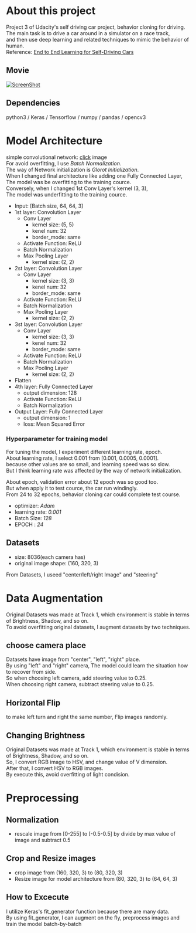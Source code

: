 # About this project
Project 3 of Udacity's self driving car project, behavior cloning for driving.  
The main task is to drive a car around in a simulator on a race track,  
and then use deep learning and related techniques to mimic the behavior of human.  
Reference: [End to End Learning for Self-Driving Cars](http://images.nvidia.com/content/tegra/automotive/images/2016/solutions/pdf/end-to-end-dl-using-px.pdf)  

## Movie
[![ScreenShot](http://img.youtube.com/vi/qPCW-x0oUvI/0.jpg)](https://youtu.be/qPCW-x0oUvI)

## Dependencies
python3 / Keras / Tensorflow / numpy / pandas / opencv3

# Model Architecture
simple convolutional network: [click](https://github.com/yukitsuji/behaivior_cloning/blob/master/model.png) image  
For avoid overfitting, I use *Batch Normalization*.  
The way of Network initialization is *Glorot Initialization*.  
When I changed final architecture like adding one Fully Connected Layer,  
The model was be overfitting to the training cource.  
Conversely, when I changed 1st Conv Layer's kernel (3, 3),  
The model was underfitting to the training cource.  

- Input: [Batch size, 64, 64, 3]
- 1st layer: Convolution Layer  
  - Conv Layer
    - kernel size: (5, 5)
    - kenel num: 32
    - border_mode: same
  - Activate Function: ReLU
  - Batch Normalization
  - Max Pooling Layer
    - kernel size: (2, 2)
- 2st layer: Convolution Layer
  - Conv Layer
    - kernel size: (3, 3)
    - kenel num: 32
    - border_mode: same
  - Activate Function: ReLU
  - Batch Normalization
  - Max Pooling Layer
    - kernel size: (2, 2)
- 3st layer: Convolution Layer
  - Conv Layer
    - kernel size: (3, 3)
    - kenel num: 32
    - border_mode: same
  - Activate Function: ReLU
  - Batch Normalization
  - Max Pooling Layer
    - kernel size: (2, 2)
- Flatten
- 4th layer: Fully Connected Layer
  - output dimension: 128
  - Activate Function: ReLU
  - Batch Normalization
- Output Layer: Fully Connected Layer
  - output dimension: 1
  - loss: Mean Squared Error

### Hyperparameter for training model
For tuning the model, I experiment different learning rate, epoch.  
About learning rate, I select 0.001 from [0.001, 0.0005, 0.0001].  
because other values are so small, and learning speed was so slow.  
But I think learning rate was affected by the way of network initialization.

About epoch, validation error about 12 epoch was so good too.  
But when apply it to test cource, the car run windingly.  
From 24 to 32 epochs, behavior cloning car could complete test course.  
- optimizer: *Adam*
- learning rate: *0.001*
- Batch Size: *128*
- EPOCH : *24*

## Datasets
- size: 8036(each camera has)  
- original image shape: (160, 320, 3)

From Datasets, I useed "center/left/right Image" and "steering"  

# Data Augmentation
Original Datasets was made at Track 1, which environment is stable in terms of Brightness, Shadow, and so on.  
To avoid overfitting original datasets, I augment datasets by two techniques.  

## choose camera place
Datasets have image from "center", "left", "right" place.  
By using "left" and "right" camera, The model could learn the situation how to recover from side.  
So when choosing left camera, add steering value to 0.25.  
When choosing right camera, subtract steering value to 0.25.  

## Horizontal Flip
to make left turn and right the same number, Flip images randomly.  

## Changing Brightness
Original Datasets was made at Track 1, which environment is stable in terms of Brightness, Shadow, and so on.  
So, I convert RGB image to HSV, and change value of V dimension.  
After that, I convert HSV to RGB images.    
By execute this, avoid overfitting of light condision.  

# Preprocessing
## Normalization
- rescale image from [0-255] to [-0.5-0.5] by divide by max value of image and subtract 0.5

## Crop and Resize images
- crop image from (160, 320, 3) to (80, 320, 3)
- Resize image for model architecture
from (80, 320, 3) to (64, 64, 3)  

## How to Excecute
I utilize Keras's fit_generator function because there are many data.  
By using fit_generator, I can augment on the fly, preprocess images and train the model batch-by-batch  

